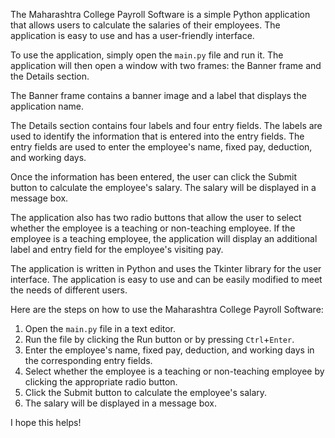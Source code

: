 The Maharashtra College Payroll Software is a simple Python application that allows users to calculate the salaries of their employees. The application is easy to use and has a user-friendly interface.

To use the application, simply open the `main.py` file and run it. The application will then open a window with two frames: the Banner frame and the Details section.

The Banner frame contains a banner image and a label that displays the application name.

The Details section contains four labels and four entry fields. The labels are used to identify the information that is entered into the entry fields. The entry fields are used to enter the employee's name, fixed pay, deduction, and working days.

Once the information has been entered, the user can click the Submit button to calculate the employee's salary. The salary will be displayed in a message box.

The application also has two radio buttons that allow the user to select whether the employee is a teaching or non-teaching employee. If the employee is a teaching employee, the application will display an additional label and entry field for the employee's visiting pay.

The application is written in Python and uses the Tkinter library for the user interface. The application is easy to use and can be easily modified to meet the needs of different users.

Here are the steps on how to use the Maharashtra College Payroll Software:

1. Open the `main.py` file in a text editor.
2. Run the file by clicking the Run button or by pressing `Ctrl`+`Enter`.
3. Enter the employee's name, fixed pay, deduction, and working days in the corresponding entry fields.
4. Select whether the employee is a teaching or non-teaching employee by clicking the appropriate radio button.
5. Click the Submit button to calculate the employee's salary.
6. The salary will be displayed in a message box.

I hope this helps!
